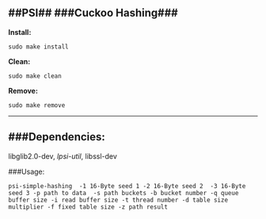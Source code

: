##PSI##
###Cuckoo Hashing###
---
__Install:__
```
sudo make install
```
__Clean:__ 
```
sudo make clean
```

__Remove:__ 
```
sudo make remove
```
---
###Dependencies:
---
libglib2.0-dev, _lpsi-util_, libssl-dev

###Usage:
```
psi-simple-hashing  -1 16-Byte seed 1 -2 16-Byte seed 2  -3 16-Byte seed 3 -p path to data  -s path buckets -b bucket number -q queue buffer size -i read buffer size -t thread number -d table size multiplier -f fixed table size -z path result
```
